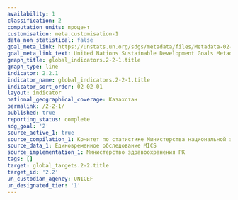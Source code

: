 ```yaml
---
availability: 1
classification: 2
computation_units: процент
customisation: meta.customisation-1
data_non_statistical: false
goal_meta_link: https://unstats.un.org/sdgs/metadata/files/Metadata-02-02-01.pdf
goal_meta_link_text: United Nations Sustainable Development Goals Metadata (pdf 232kB)
graph_title: global_indicators.2-2-1.title
graph_type: line
indicator: 2.2.1
indicator_name: global_indicators.2-2-1.title
indicator_sort_order: 02-02-01
layout: indicator
national_geographical_coverage: Казахстан
permalink: /2-2-1/
published: true
reporting_status: complete
sdg_goal: '2'
source_active_1: true
source_compilation_1: Комитет по статистике Министерства национальной экономики РК
source_data_1: Единовременное обследование МICS
source_implementation_1: Министерство здравоохранения РК
tags: []
target: global_targets.2-2.title
target_id: '2.2'
un_custodian_agency: UNICEF
un_designated_tier: '1'
---
```

